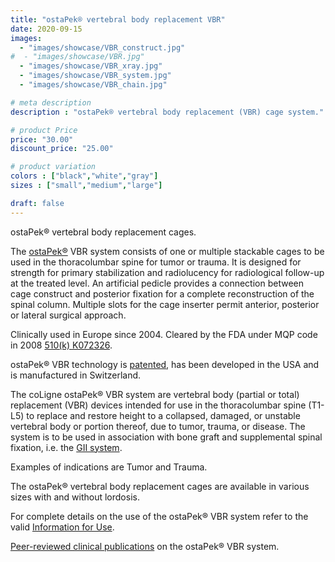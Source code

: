 ```yaml
---
title: "ostaPek® vertebral body replacement VBR"
date: 2020-09-15
images:
  - "images/showcase/VBR_construct.jpg"
#  - "images/showcase/VBR.jpg"
  - "images/showcase/VBR_xray.jpg"
  - "images/showcase/VBR_system.jpg"
  - "images/showcase/VBR_chain.jpg"

# meta description
description : "ostaPek® vertebral body replacement (VBR) cage system."

# product Price
price: "30.00"
discount_price: "25.00"

# product variation
colors : ["black","white","gray"]
sizes : ["small","medium","large"]

draft: false
---
```


ostaPek® vertebral body replacement cages.

The [ostaPek®](https://spinenuances.com/ostapek) VBR system consists of one or multiple stackable cages to be used in the thoracolumbar spine for tumor or trauma. 
It is designed for strength for primary stabilization and radiolucency for radiological follow-up at the treated level. 
An artificial pedicle provides a connection between cage construct and posterior fixation for a complete reconstruction of the spinal column.
Multiple slots for the cage inserter permit anterior, posterior or lateral surgical approach.

Clinically used in Europe since 2004. Cleared by the FDA under MQP code in 2008 [510(k) K072326](https://www.accessdata.fda.gov/cdrh_docs/pdf7/K072326.pdf).

ostaPek® VBR technology is [patented](https://spinenuances.com/documents/patents), has been developed in the USA and is manufactured in Switzerland.

The coLigne ostaPek® VBR system are vertebral body (partial or total) replacement (VBR) devices intended for use in the thoracolumbar spine (T1-L5) to replace and restore height to a collapsed, damaged, or unstable vertebral body or portion thereof, due to tumor, trauma, or disease.
The system is to be used in association with bone graft and supplemental spinal fixation, i.e. the [GII system](https://spinenuances.com/products/evos_gii_pedicle_fixation). 

Examples of indications are Tumor and Trauma.

The ostaPek® vertebral body replacement cages are available in various sizes with and without lordosis.

For complete details on the use of the ostaPek® VBR system refer to the valid  [Information for Use](https://saps2412.github.io/IFUs/US_VBR_System_IFU_2020-05.pdf).

[Peer-reviewed clinical publications](https://spinenuances.com/documents/publications) on the ostaPek® VBR system.
